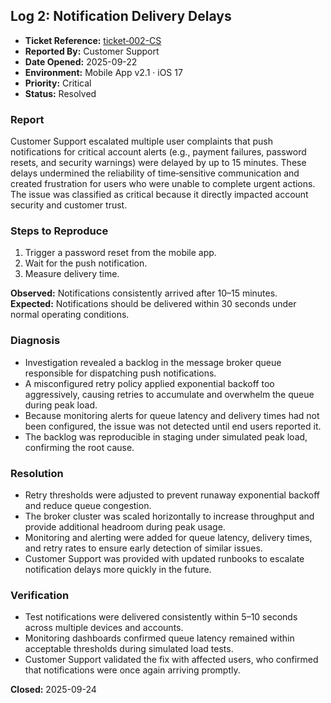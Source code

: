 ## Log 2: Notification Delivery Delays

- **Ticket Reference:** [ticket‑002-CS](https://github.com/musman-uk/portfolio/blob/main/independent-projects/support-logs/tickets/ticket-002-CS/full-ticket.md) 
- **Reported By:** Customer Support  
- **Date Opened:** 2025-09-22  
- **Environment:** Mobile App v2.1 · iOS 17  
- **Priority:** Critical  
- **Status:** Resolved  

### Report
Customer Support escalated multiple user complaints that push notifications for critical account alerts (e.g., payment failures, password resets, and security warnings) were delayed by up to 15 minutes. These delays undermined the reliability of time‑sensitive communication and created frustration for users who were unable to complete urgent actions. The issue was classified as critical because it directly impacted account security and customer trust.

### Steps to Reproduce
1. Trigger a password reset from the mobile app.  
2. Wait for the push notification.  
3. Measure delivery time.  

**Observed:** Notifications consistently arrived after 10–15 minutes.  
**Expected:** Notifications should be delivered within 30 seconds under normal operating conditions.  

### Diagnosis
- Investigation revealed a backlog in the message broker queue responsible for dispatching push notifications.  
- A misconfigured retry policy applied exponential backoff too aggressively, causing retries to accumulate and overwhelm the queue during peak load.  
- Because monitoring alerts for queue latency and delivery times had not been configured, the issue was not detected until end users reported it.  
- The backlog was reproducible in staging under simulated peak load, confirming the root cause.  

### Resolution
- Retry thresholds were adjusted to prevent runaway exponential backoff and reduce queue congestion.  
- The broker cluster was scaled horizontally to increase throughput and provide additional headroom during peak usage.  
- Monitoring and alerting were added for queue latency, delivery times, and retry rates to ensure early detection of similar issues.  
- Customer Support was provided with updated runbooks to escalate notification delays more quickly in the future.  

### Verification
- Test notifications were delivered consistently within 5–10 seconds across multiple devices and accounts.  
- Monitoring dashboards confirmed queue latency remained within acceptable thresholds during simulated load tests.  
- Customer Support validated the fix with affected users, who confirmed that notifications were once again arriving promptly.  

**Closed:** 2025-09-24
